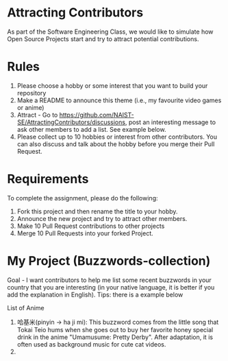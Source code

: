 # Attracting Contributors
As part of the Software Engineering Class, we would like to simulate how Open Source Projects start and try to attract potential contributions.

# Rules

1. Please choose a hobby or some interest that you want to build your repository
2. Make a README to announce this theme (i.e., my favourite video games or anime)
3. Attract - Go to https://github.com/NAIST-SE/AttractingContributors/discussions, post an interesting message to ask other members to add a list. See example below.
4. Please collect up to 10 hobbies or interest from other contributors. You can also discuss and talk about the hobby before you merge their Pull Request.

# Requirements
To complete the assignment, please do the following:
1. Fork this project and then rename the title to your hobby. 
2. Announce the new project and try to attract other members.
3. Make 10 Pull Request contributions to other projects
4. Merge 10 Pull Requests into your forked Project.

# My Project (Buzzwords-collection)
Goal - I want contributors to help me list some recent buzzwords in your country that you are interesting (in your native language, it is better if you add the explanation in English).
Tips: there is a example below

List of Anime
1. 哈基米(pinyin -> ha ji mi): This buzzword comes from the little song that Tokai Teio hums when she goes out to buy her favorite honey special drink in the anime "Umamusume: Pretty Derby". After adaptation, it is often used as background music for cute cat videos.
2.